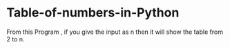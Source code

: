 # Table-of-numbers-in-Python
From this Program , if you give the input as n then it will show the table from 2 to n.
